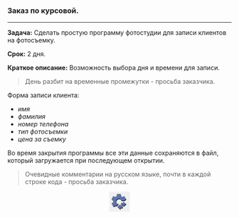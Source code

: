 ### Заказ по курсовой.
---
**Задача:** Сделать простую программу фотостудии для записи клиентов на фотосъемку.

**Срок:** 2 дня.

**Краткое описание:** Возможность выбора дня и времени для записи.
>День разбит на временные промежутки - просьба заказчика.

Форма записи клиента:

- *имя*
- *фамилия*
- *номер телефона*
- *тип фотосъемки*
- *цена за съемку*

Во время закрытия программы все эти данные сохраняются в файл, 
который загружается при последующем открытии.

>Очевидные комментарии на русском языке, почти в каждой строке кода - просьба заказчика.

<p align="center">
  <img src="Test.jpg" />
</p>

